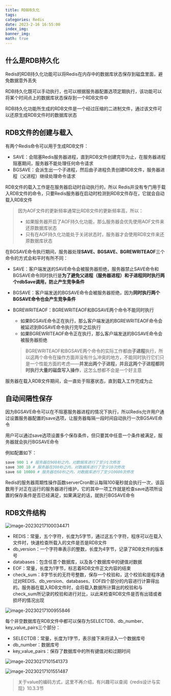 ```yaml
---
title: RDB持久化
tags: 
categories: Redis
date: 2023-2-16 16:55:00
index_img: 
banner_img: 
math: true
---
```


## 什么是RDB持久化

Redis的RDB持久化功能可以将Redis在内存中的数据库状态保存到磁盘里面，避免数据意外丢失

RDB持久化既可以手动执行，也可以根据服务器配置选项定期执行，该功能可以将某个时间点上的数据库状态保存到一个RDB文件中

RDB持久化功能所生成的RDB文件是一个经过压缩的二进制文件，通过该文件可以还原生成RDB文件时的数据库状态

## RDB文件的创建与载入

有两个Redis命令可以用于生成RDB文件：

- SAVE：会阻塞Redis服务器进程，直到RDB文件创建完毕为止，在服务器进程阻塞期间，服务器不能处理任何命令请求
- BGSAVE：会派生出一个子进程，然后由子进程负责创建RDB文件，服务器进程（父进程）继续处理命令请求

RDB文件的载入工作是在服务器启动时自动执行的，所以 Redis并没有专门用于载入RDB文件的命令，只要Redis服务器在启动时检测到RDB文件存在，它就会自动载入RDB文件

> 因为AOF文件的更新频率通常比RDB文件的更新频率高，所以：
>
> - 如果服务器开启了AOF持久化功能，那么服务器会优先使用AOF文件来还原数据库状态
> - 只有在AOF持久化功能处于关闭状态时，服务器才会使用RDB文件来还原数据库状态

在BGSAVE命令执行期间，服务器处理**SAVE、BGSAVE、BGREWRITEAOF**三个命令的方式会和平时有所不同：

- SAVE：客户端发送的SAVE命令会被服务器拒绝，服务器禁止SAVE命令和BGSAVE命令同时执行是**为了避免父进程（服务器进程）和子进程同时执行两个rdbSave调用，防止产生竞争条件**

- BGSAVE：客户端发送的BGSAVE命令会被服务器拒绝，因为**同时执行两个BGSAVE命令也会产生竞争条件**

- BGREWRITEAOF：BGREWRITEAOF和BGSAVE两个命令不能同时执行

  - 如果BGSAVE命令正在执行，那么客户端发送的BGREWRITEAOF命令会被延迟到BGSAVE命令执行完毕之后执行
  - 如果BGREWRITEAOF命令正在执行，那么客户端发送的BGSAVE命令会被服务器拒绝

  > BGREWRITEAOF和BGSAVE两个命令的实际工作都由**子进程**执行，所以这两个命令在操作方面并没有什么冲突的地方，不能同时执行它们只是一个性能方面的考虑——**并发出两个子进程，并且这两个子进程都同时执行大量的磁盘写入操作**，这怎么想都不会是一个好主意



服务器在载入RDB文件期间，会一直处于阻塞状态，直到载入工作完成为止

## 自动间隔性保存

因为BGSAVE命令可以在不阻塞服务器进程的情况下执行，所以Redis允许用户通过设置服务器配置的save选项，让服务器每隔一段时间自动执行一次BGSAVE命令

用户可以通过save选项设置多个保存条件，但只要其中任意一个条件被满足，服务器就会执行BGSAVE命令

例如配置如下：

```python
save 900 1 # 服务器在900秒之内，对数据库进行了至少1次修改
save 300 10 # 服务器在300秒之内，对数据库进行了至少10次修改
save 60 10000 # 服务器在60秒之内，对数据库进行了至少10000次修改
```

Redis的服务器周期性操作函数serverCron默认每隔100毫秒就会执行一次，该函数用于对正在运行的服务器进行维护，它的其中一项工作就是检查save选项所设置的保存条件是否已经满足，如果满足的话，就执行BGSAVE命令

## RDB文件结构

![image-20230217100034471](http://longls777.oss-cn-beijing.aliyuncs.com/img/image-20230217100034471.png)

- REDIS：常量，五个字符，长度为5字节，通过这五个字符，程序可以在载入文件时，快速检查所载入的文件是否是RDB文件
- db_version：一个字符串表示的整数，长度为4字节，记录了RDB文件的版本号
- databases：包含任意个数据库，以及各个数据库中的键值对数据
- EOF：常量，长度为1字节，标志着RDB文件正文内容的结束
- check_sum：8字节长的无符号整数，保存一个校验和，这个校验和是程序通过对REDIS、db_version、databases、EOF四个部分的内容进行计算得出的。服务器在载入RDB文件时，会将载入数据所计算出的校验和与check_sum所记录的校验和进行对比，以此来检查RDB文件是否有出错或者损坏的情况出现

![image-20230217100955846](http://longls777.oss-cn-beijing.aliyuncs.com/img/image-20230217100955846.png)

每个非空数据库在RDB文件中都可以保存为SELECTDB、db_number、key_value_pairs三个部分：

- SELECTDB：常量，长度为1字节，表示接下来将读入一个数据库号
- db_number：数据库号
- key_value_pairs：保存了数据库中的所有键值对和过期时间

![image-20230217101541373](http://longls777.oss-cn-beijing.aliyuncs.com/img/image-20230217101541373.png)

![image-20230217101551487](http://longls777.oss-cn-beijing.aliyuncs.com/img/image-20230217101551487.png)

> 关于value的编码方式，这里不再介绍，有兴趣可以查阅《redis设计与实现》10.3.3节
